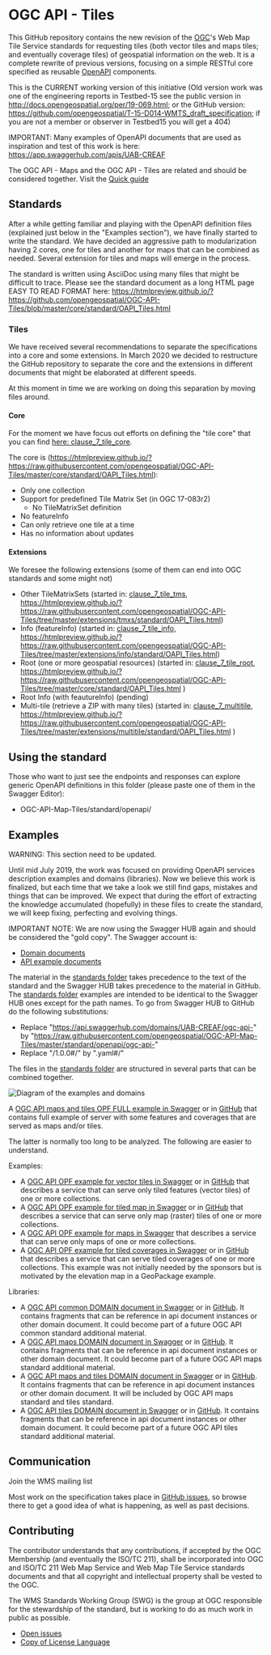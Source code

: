 # OGC API - Tiles

This GitHub repository contains the new revision of the [OGC](http://opengeospatial.org)'s Web Map Tile Service standards for requesting tiles (both vector tiles and maps tiles; and eventually coverage tiles) of geospatial information on the web. It is a complete rewrite of previous versions, focusing on a simple RESTful core specified as reusable [OpenAPI](http://openapis.org) components.

This is the CURRENT working version of this initiative (Old version work was one of the  engineering reports in Testbed-15 see the public version in http://docs.opengeospatial.org/per/19-069.html; or the GitHub version:  https://github.com/opengeospatial/T-15-D014-WMTS_draft_specification; if you are not a member or observer in Testbed15 you will get a 404)

IMPORTANT: Many examples of OpenAPI documents that are used as inspiration and test of this work is here:
https://app.swaggerhub.com/apis/UAB-CREAF

The OGC API - Maps and the OGC API - Tiles are related and should be considered together. Visit the [Quick guide](QuickGuide/README.md)

## Standards
After a while getting familiar and playing with the OpenAPI definition files (explained just below in the "Examples section"), we have finally started to write the standard. We have decided an aggressive path to modularization having 2 cores, one for tiles and another for maps that can be combined as needed. Several extension for tiles and maps will emerge in the process.

The standard is written using AsciiDoc using many files that might be difficult to trace. Please see the standard document as a long HTML page EASY TO READ FORMAT here: https://htmlpreview.github.io/?https://github.com/opengeospatial/OGC-API-Tiles/blob/master/core/standard/OAPI_Tiles.html

### Tiles
We have received several recommendations to separate the specifications into a core and some extensions. In March 2020 we decided to restructure the GitHub repository to separate the core and the extensions in different documents that might be elaborated at different speeds.

At this moment in time we are working on doing this separation by moving files around.

#### Core
For the moment we have focus out efforts on defining the "tile core" that you can find [here: clause_7_tile_core](standard/clause_7_tile_core.adoc).

The core is (https://htmlpreview.github.io/?https://raw.githubusercontent.com/opengeospatial/OGC-API-Tiles/master/core/standard/OAPI_Tiles.html):
* Only one collection
* Support for predefined Tile Matrix Set (in OGC 17-083r2)
  - No TileMatrixSet definition
* No featureInfo
* Can only retrieve one tile at a time
* Has no information about updates

#### Extensions
We foresee the following extensions (some of them can end into OGC standards and some might not)
* Other TileMatrixSets  (started in: [clause_7_tile_tms](extensions/tmxs/standard/clause_7_tile_tms.adoc), https://htmlpreview.github.io/?https://raw.githubusercontent.com/opengeospatial/OGC-API-Tiles/tree/master/extensions/tmxs/standard/OAPI_Tiles.html)
* Info (featureInfo) (started in: [clause_7_tile_info](extensions/info/standard/clause_7_tile_info.adoc), https://htmlpreview.github.io/?https://raw.githubusercontent.com/opengeospatial/OGC-API-Tiles/tree/master/extensions/info/standard/OAPI_Tiles.html)
* Root (one or more geospatial resources) (started in: [clause_7_tile_root](core/standard/clause_7_tile_root.adoc), https://htmlpreview.github.io/?https://raw.githubusercontent.com/opengeospatial/OGC-API-Tiles/tree/master/core/standard/OAPI_Tiles.html )
* Root Info (with feautureInfo) (pending)
* Multi-tile (retrieve a ZIP with many tiles) (started in: [clause_7_multitile](extensions/multitile/standard/clause_7_tile_collections.adoc), https://htmlpreview.github.io/?https://raw.githubusercontent.com/opengeospatial/OGC-API-Tiles/tree/master/extensions/multitile/standard/OAPI_Tiles.html )

## Using the standard

Those who want to just see the endpoints and responses can explore generic
OpenAPI definitions in this folder (please paste one of them in the Swagger Editor):

* OGC-API-Map-Tiles/standard/openapi/

## Examples
WARNING: This section need to be updated.

Until mid July 2019, the work was focused on providing OpenAPI services description examples and domains (libraries). Now we believe this work is finalized, but each time that we take a look we still find gaps, mistakes and things that can be improved.
We expect that during the effort of extracting the knowledge accumulated (hopefully) in these files to create the standard, we will keep fixing, perfecting and evolving things.

IMPORTANT NOTE: We are now using the Swagger HUB again and should be considered the "gold copy". The Swagger account is:
* [Domain documents](https://app.swaggerhub.com/search?owner=UAB-CREAF&type=DOMAIN)
* [API example documents](https://app.swaggerhub.com/search?owner=UAB-CREAF&type=API)

The material in the [standards folder](standard/openapi) takes precedence to the text of the standard and the Swagger HUB takes precedence to the material in GitHub. The [standards folder](standard/openapi) examples are intended to be identical to the Swagger HUB ones except for the path names. To go from  Swagger HUB to GitHub do the following substitutions:
* Replace "https://api.swaggerhub.com/domains/UAB-CREAF/ogc-api-" by "https://raw.githubusercontent.com/opengeospatial/OGC-API-Map-Tiles/master/standard/openapi/ogc-api-"
* Replace "/1.0.0#/" by ".yaml#/"

The files in the [standards folder](standard/openapi) are structured in several parts that can be combined together.

![Diagram of the examples and domains](standard/images/diagram-xmp.png)

A [OGC API maps and tiles OPF FULL example in Swagger](https://api.swaggerhub.com/domains/UAB-CREAF/ogc-api-map-tiles-opf-xmp-full/1.0.0) or in [GitHub](standard/openapi/ogc-api-map-tiles-opf-xmp-full.yaml) that contains full example of server with some features and coverages that are served as maps and/or tiles.

The latter is normally too long to be analyzed. The following are easier to understand.

Examples:
* A [OGC API OPF example for vector tiles in Swagger](https://api.swaggerhub.com/domains/UAB-CREAF/ogc-api-tiles-opf-xmp-vt-more-1-collection/1.0.0) or in [GitHub](standard/openapi/ogc-api-tiles-opf-xmp-vt-more-1-collection.yaml) that describes a service that can serve only tiled features (vector tiles) of one or more collections.
* A [OGC API OPF example for tiled map in Swagger](https://api.swaggerhub.com/domains/UAB-CREAF/ogc-api-map-tiles-opf-xmp-mt-more-1-collection/1.0.0) or in [GitHub](standard/openapi/ogc-api-map-tiles-opf-xmp-mt-more-1-collection.yaml) that describes a service that can serve only map (raster) tiles of one or more collections.
* A [OGC API OPF example for maps in Swagger](standard/openapi/ogc-api-maps-opf-xmp-ore-1-collection.yaml) that describes a service that can serve only maps of one or more collections.
* A [OGC API OPF example for tiled coverages in Swagger](https://api.swaggerhub.com/domains/UAB-CREAF/ogc-api-tiles-opf-xmp-vt-more-1-collection/1.0.0) or in [GitHub](standard/openapi/ogc-api-tiles-opf-xmp-vt-more-1-collection.yaml) that describes a service that can serve tiled coverages of one or more collections. This example was not initially needed by the sponsors but is motivated by the elevation map in a GeoPackage example.

Libraries:
* A [OGC API common DOMAIN document in Swagger](https://api.swaggerhub.com/domains/UAB-CREAF/ogc-api-common/1.0.0) or in [GitHub](standard/openapi/ogc-api-common.yaml). It contains fragments that can be reference in api document instances or other domain document. It could become part of a future OGC API common standard additional material.
* A [OGC API maps DOMAIN document in Swagger](https://api.swaggerhub.com/domains/UAB-CREAF/ogc-api-maps/1.0.0) or in [GitHub](standard/openapi/ogc-api-maps.yaml). It contains fragments that can be reference in api document instances or other domain document. It could become part of a future OGC API maps standard additional material.
* A [OGC API maps and tiles DOMAIN document in Swagger](https://api.swaggerhub.com/domains/UAB-CREAF/ogc-api-map-tiles/1.0.0) or in [GitHub](standard/openapi/ogc-api-map-tiles.yaml). It contains fragments that can be reference in api document instances or other domain document. It will be included by OGC API maps standard and tiles standard.
* A [OGC API tiles DOMAIN document in Swagger](https://api.swaggerhub.com/domains/UAB-CREAF/ogc-api-tiles/1.0.0) or in [GitHub](standard/openapi/ogc-api-tiles.yaml). It contains fragments that can be reference in api document instances or other domain document. It could become part of a future OGC API tiles standard additional material.


## Communication

Join the WMS mailing list

Most work on the specification takes place in [GitHub issues](https://github.com/opengeospatial/OGC-API-Map-Tiles/issues),
so browse there to get a good idea of what is happening, as well as past decisions.

## Contributing

The contributor understands that any contributions, if accepted by the OGC Membership (and eventually the ISO/TC 211), shall be incorporated into OGC and ISO/TC 211 Web Map Service and Web Map Tile Service standards documents and that all copyright and intellectual property shall be vested to the OGC.

The WMS Standards Working Group (SWG) is the group at OGC responsible for the stewardship of the standard, but is working to do as much work in public as possible.

* [Open issues](https://github.com/opengeospatial/OGC-API-Map-Tiles/issues)
* [Copy of License Language](https://raw.githubusercontent.com/opengeospatial/OGC-API-Map-Tiles/master/LICENSE)

